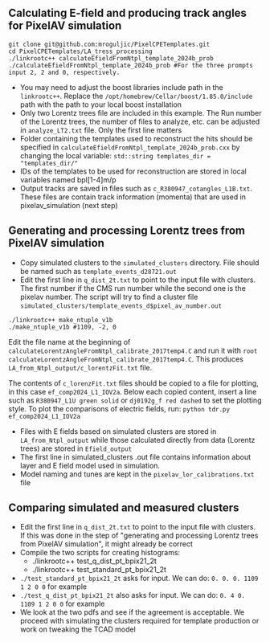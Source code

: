 ## Calculating E-field and producing track angles for PixelAV simulation

```
git clone git@github.com:mroguljic/PixelCPETemplates.git
cd PixelCPETemplates/LA_tress_processing
./linkrootc++ calculateEfieldFromNtpl_template_2024b_prob
./calculateEfieldFromNtpl_template_2024b_prob #For the three prompts input 2, 2 and 0, respectively.
```
* You may need to adjust the boost libraries include path in the `linkrootc++`. Replace the `/opt/homebrew/Cellar/boost/1.85.0/include` path with the path to your local boost installation
* Only two Lorentz trees file are included in this example. The Run number of the Lorentz trees, the number of files to analyze, etc. can be adjusted in `analyze_LT2.txt` file. Only the first line matters
* Folder containing the templates used to reconstruct the hits should be specified in `calculateEfieldFromNtpl_template_2024b_prob.cxx` by changing the local variable: `std::string templates_dir = "templates_dir/"`
* IDs of the templates to be used for reconstruction are stored in local variables named bpl[1-4]m/p
* Output tracks are saved in files such as `c_R380947_cotangles_L1B.txt`. These files are contain track information (momenta) that are used in pixelav_simulation (next step)

## Generating and processing Lorentz trees from PixelAV simulation

* Copy simulated clusters to the `simulated_clusters` directory. File should be named such as `template_events_d28721.out`
* Edit the first line in `q_dist_2t.txt` to point to the input file with clusters. The first number if the CMS run number while the second one is the pixelav number. The script will try to find a cluster file `simulated_clusters/template_events_d$pixel_av_number.out`

```
./linkrootc++ make_ntuple_v1b
./make_ntuple_v1b #1109, -2, 0
```

Edit the file name at the beginning of `calculateLorentzAngleFromNtpl_calibrate_2017temp4.C` and run it with `root calculateLorentzAngleFromNtpl_calibrate_2017temp4.C`. This produces `LA_from_Ntpl_output/c_lorentzFit.txt` file. 

The contents of `c_lorenzFit.txt` files should be copied to a file for plotting, in this case `ef_comp2024_L1_IOV2a`. Below each copied content, insert a line such as `R380947_L1U green solid` or `dj0192g_f red dashed` to set the plotting style. To plot the comparisons of electric fields, run: `python tdr.py ef_comp2024_L1_IOV2a`
* Files with E fields based on simulated clusters are stored in `LA_from_Ntpl_output` while those calculated directly from data (Lorentz trees) are stored in `Efield_output`
* The first line in simulated_clusters .out file contains information about layer and E field model used in simulation.
* Model naming and tunes are kept in the `pixelav_lor_calibrations.txt` file

## Comparing simulated and measured clusters
* Edit the first line in `q_dist_2t.txt` to point to the input file with clusters. If this was done in the step of "generating and processing Lorentz trees from PixelAV simulation", it might already be correct
* Compile the two scripts for creating histograms:
    *  ./linkrootc++ test_q_dist_pt_bpix21_2t
    *  ./linkrootc++ test_standard_pt_bpix21_2t
*  `./test_standard_pt_bpix21_2t` asks for input. We can do: `0. 0. 0. 1109 1 2 0 0` for example
*  `./test_q_dist_pt_bpix21_2t` also asks for input. We can do: `0. 4 0. 1109 1 2 0 0` for example
* We look at the two pdfs and see if the agreement is acceptable. We proceed with simulating the clusters required for template production or work on tweaking the TCAD model

